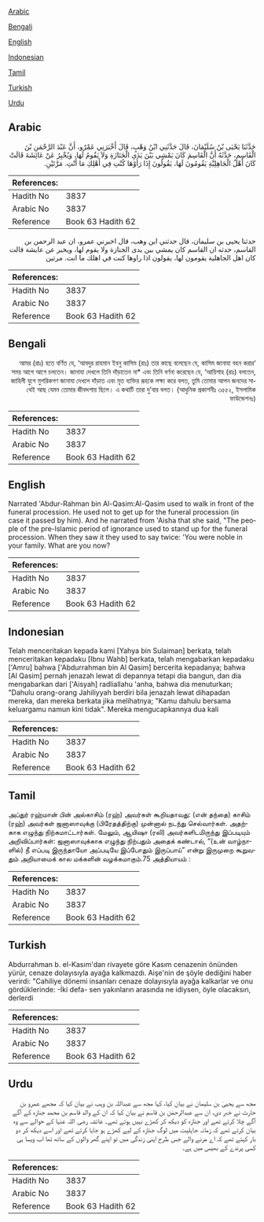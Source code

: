 [Arabic](#arabic)

[Bengali](#bengali)

[English](#english)

[Indonesian](#indonesian)

[Tamil](#tamil)

[Turkish](#turkish)

[Urdu](#urdu)

## Arabic


<div dir="rtl" lang="ar" style={{fontSize:'larger',backgroundColor:'#f8f9fa',padding:20}}>
حَدَّثَنَا يَحْيَى بْنُ سُلَيْمَانَ، قَالَ حَدَّثَنِي ابْنُ وَهْبٍ، قَالَ أَخْبَرَنِي عَمْرٌو، أَنَّ عَبْدَ الرَّحْمَنِ بْنَ الْقَاسِمِ، حَدَّثَهُ أَنَّ الْقَاسِمَ كَانَ يَمْشِي بَيْنَ يَدَىِ الْجَنَازَةِ وَلاَ يَقُومُ لَهَا، وَيُخْبِرُ عَنْ عَائِشَةَ قَالَتْ كَانَ أَهْلُ الْجَاهِلِيَّةِ يَقُومُونَ لَهَا، يَقُولُونَ إِذَا رَأَوْهَا كُنْتِ فِي أَهْلِكِ مَا أَنْتِ‏.‏ مَرَّتَيْنِ‏.‏
</div>
<div style={{backgroundColor:'#f8f9fa',padding:20, marginBottom: 10}}><table> <thead> <tr> <th>References:</th> <th></th> </tr> </thead> <tbody><tr><td>Hadith No</td><td>3837</td></tr><tr><td>Arabic No</td><td>3837</td></tr><tr><td>Reference</td><td>Book 63 Hadith 62</td></tr></tbody></table></div>


<div dir="rtl" lang="ar" style={{fontSize:'larger',backgroundColor:'#f8f9fa',padding:20}}>
حدثنا يحيى بن سليمان، قال حدثني ابن وهب، قال اخبرني عمرو، ان عبد الرحمن بن القاسم، حدثه ان القاسم كان يمشي بين يدى الجنازة ولا يقوم لها، ويخبر عن عايشة قالت كان اهل الجاهلية يقومون لها، يقولون اذا راوها كنت في اهلك ما انت. مرتين
</div>
<div style={{backgroundColor:'#f8f9fa',padding:20, marginBottom: 10}}><table> <thead> <tr> <th>References:</th> <th></th> </tr> </thead> <tbody><tr><td>Hadith No</td><td>3837</td></tr><tr><td>Arabic No</td><td>3837</td></tr><tr><td>Reference</td><td>Book 63 Hadith 62</td></tr></tbody></table></div>

## Bengali


<div dir="rtl" lang="bn" style={{fontSize:'larger',backgroundColor:'#f8f9fa',padding:20}}>
‘আমর (রাঃ) হতে বর্ণিত যে, ‘আবদুর রাহমান ইবনু কাসিম (রাঃ) তার কাছে বলেছেন যে, কাসিম জানাযা বহন করার সময় আগে আগে চলতেন। জানাযা দেখলে তিনি দাঁড়াতেন না* এবং তিনি বর্ণনা করেছেন যে, ‘আয়িশাহ (রাঃ) বলতেন, জাহিলী যুগে মুশরিকগণ জানাযা দেখলে দাঁড়াত এবং মৃত ব্যক্তির রূহকে লক্ষ্য করে বলত, তুমি তোমার আপন জনদের সাথেই আছ যেমন তোমার জীবদ্দশায় ছিলে। এ কথাটি তারা দু’বার বলত। (আধুনিক প্রকাশনীঃ ৩৫৫২, ইসলামিক ফাউন্ডেশনঃ)
</div>
<div style={{backgroundColor:'#f8f9fa',padding:20, marginBottom: 10}}><table> <thead> <tr> <th>References:</th> <th></th> </tr> </thead> <tbody><tr><td>Hadith No</td><td>3837</td></tr><tr><td>Arabic No</td><td>3837</td></tr><tr><td>Reference</td><td>Book 63 Hadith 62</td></tr></tbody></table></div>

## English


<div dir="ltr" lang="en" style={{fontSize:'larger',backgroundColor:'#f8f9fa',padding:20}}>
Narrated 'Abdur-Rahman bin Al-Qasim:Al-Qasim used to walk in front of the funeral procession. He used not to get up for the funeral procession (in case it passed by him). And he narrated from 'Aisha that she said, "The people of the pre-lslamic period of ignorance used to stand up for the funeral procession. When they saw it they used to say twice: 'You were noble in your family. What are you now?
</div>
<div style={{backgroundColor:'#f8f9fa',padding:20, marginBottom: 10}}><table> <thead> <tr> <th>References:</th> <th></th> </tr> </thead> <tbody><tr><td>Hadith No</td><td>3837</td></tr><tr><td>Arabic No</td><td>3837</td></tr><tr><td>Reference</td><td>Book 63 Hadith 62</td></tr></tbody></table></div>

## Indonesian


<div dir="ltr" lang="id" style={{fontSize:'larger',backgroundColor:'#f8f9fa',padding:20}}>
Telah menceritakan kepada kami [Yahya bin Sulaiman] berkata, telah menceritakan kepadaku [Ibnu Wahb] berkata, telah mengabarkan kepadaku ['Amru] bahwa ['Abdurrahman bin Al Qasim] bercerita kepadanya; bahwa [Al Qasim] pernah jenazah lewat di depannya tetapi dia bangun, dan dia mengabarkan dari ['Aisyah] radliallahu 'anha, bahwa dia menuturkan; "Dahulu orang-orang Jahiliyyah berdiri bila jenazah lewat dihapadan mereka, dan mereka berkata jika melihatnya; "Kamu dahulu bersama keluargamu namun kini tidak". Mereka mengucapkannya dua kali
</div>
<div style={{backgroundColor:'#f8f9fa',padding:20, marginBottom: 10}}><table> <thead> <tr> <th>References:</th> <th></th> </tr> </thead> <tbody><tr><td>Hadith No</td><td>3837</td></tr><tr><td>Arabic No</td><td>3837</td></tr><tr><td>Reference</td><td>Book 63 Hadith 62</td></tr></tbody></table></div>

## Tamil


<div dir="ltr" lang="ta" style={{fontSize:'larger',backgroundColor:'#f8f9fa',padding:20}}>
அப்துர் ரஹ்மான் பின் அல்காசிம் (ரஹ்) அவர்கள் கூறியதாவது: (என் தந்தை) காசிம் (ரஹ்) அவர்கள் ஜனாஸாவுக்கு (பிரேதத்திற்கு) முன்னால் நடந்து செல்வார்கள். அதற்காக எழுந்து நிற்கமாட்டார்கள். மேலும், ஆயிஷா (ரலி) அவர்களிடமிருந்து இப்படியும் அறிவிப்பார்கள்: ஜனாஸாவுக்காக எழுந்து நிற்பதும் அதைக் கண்டால், “(உன் வாழ்நாளில்) நீ எப்படி இருந்தாயோ அப்படியே இப்போதும் இருப்பாய்” என்று இருமுறை கூறுவதும் அறியாமைக் கால மக்களின் வழக்கமாகும்.75 அத்தியாயம் :
</div>
<div style={{backgroundColor:'#f8f9fa',padding:20, marginBottom: 10}}><table> <thead> <tr> <th>References:</th> <th></th> </tr> </thead> <tbody><tr><td>Hadith No</td><td>3837</td></tr><tr><td>Arabic No</td><td>3837</td></tr><tr><td>Reference</td><td>Book 63 Hadith 62</td></tr></tbody></table></div>

## Turkish


<div dir="ltr" lang="tr" style={{fontSize:'larger',backgroundColor:'#f8f9fa',padding:20}}>
Abdurrahman b. el-Kasım'dan rivayete göre Kasım cenazenin önünden yürür, cenaze dolayısıyla ayağa kalkmazdı. Aişe'nin de şöyle dediğini haber verirdi: "Cahiliye dönemi insanları cenaze dolayısıyla ayağa kalkarlar ve onu gördüklerinde: -İki defa- sen yakınların arasında ne idiysen, öyle olacaksın, derlerdi
</div>
<div style={{backgroundColor:'#f8f9fa',padding:20, marginBottom: 10}}><table> <thead> <tr> <th>References:</th> <th></th> </tr> </thead> <tbody><tr><td>Hadith No</td><td>3837</td></tr><tr><td>Arabic No</td><td>3837</td></tr><tr><td>Reference</td><td>Book 63 Hadith 62</td></tr></tbody></table></div>

## Urdu


<div dir="rtl" lang="ur" style={{fontSize:'larger',backgroundColor:'#f8f9fa',padding:20}}>
مجھ سے یحییٰ بن سلیمان نے بیان کیا، کہا مجھ سے عبداللہ بن وہب نے بیان کیا کہ مجھے عمرو بن حارث نے خبر دی، ان سے عبدالرحمٰن بن قاسم نے بیان کیا کہ ان کے والد قاسم بن محمد جنازہ کے آگے آگے چلا کرتے تھے اور جنازہ کو دیکھ کر کھڑے نہیں ہوتے تھے۔ عائشہ رضی اللہ عنہا کے حوالے سے وہ بیان کرتے تھے کہ زمانہ جاہلیت میں لوگ جنازہ کے لیے کھڑے ہو جایا کرتے تھے اور اسے دیکھ کر دو بار کہتے تھے کہ اے مرنے والے جس طرح اپنی زندگی میں تو اپنے گھر والوں کے ساتھ تھا اب ویسا ہی کسی پرندے کے بھیس میں ہے۔
</div>
<div style={{backgroundColor:'#f8f9fa',padding:20, marginBottom: 10}}><table> <thead> <tr> <th>References:</th> <th></th> </tr> </thead> <tbody><tr><td>Hadith No</td><td>3837</td></tr><tr><td>Arabic No</td><td>3837</td></tr><tr><td>Reference</td><td>Book 63 Hadith 62</td></tr></tbody></table></div>